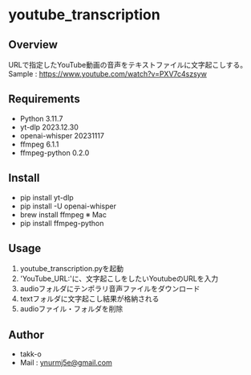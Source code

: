 # youtube_transcription

## Overview
URLで指定したYouTube動画の音声をテキストファイルに文字起こしする。  
Sample : https://www.youtube.com/watch?v=PXV7c4szsyw

## Requirements
- Python 3.11.7
- yt-dlp 2023.12.30
- openai-whisper 20231117
- ffmpeg 6.1.1
- ffmpeg-python 0.2.0

## Install
- pip install yt-dlp
- pip install -U openai-whisper
- brew install ffmpeg               ※ Mac
- pip install ffmpeg-python

## Usage
1. youtube_transcription.pyを起動
1. 'YouTube_URL:'に、文字起こしをしたいYoutubeのURLを入力
1. audioフォルダにテンポラリ音声ファイルをダウンロード
1. textフォルダに文字起こし結果が格納される
1. audioファイル・フォルダを削除

## Author
- takk-o
- Mail : ynurmj5e@gmail.com
